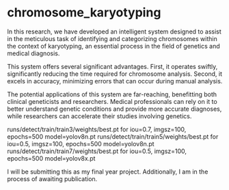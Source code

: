 # chromosome_karyotyping
In this research, we have developed an intelligent system designed to assist in the meticulous task of identifying and categorizing chromosomes within the context of karyotyping, an essential process in the field of genetics and medical diagnosis. 

This system offers several significant advantages. First, it operates swiftly, significantly reducing the time required for chromosome analysis. Second, it excels in accuracy, minimizing errors that can occur during manual analysis.

The potential applications of this system are far-reaching, benefitting both clinical geneticists and researchers. Medical professionals can rely on it to better understand genetic conditions and provide more accurate diagnoses, while researchers can accelerate their studies involving genetics.

runs/detect/train/train3/weights/best.pt for iou=0.7, imgsz=100, epochs=500 model=yolov8n.pt
runs/detect/train/train5/weights/best.pt for iou=0.5, imgsz=100, epochs=500 model=yolov8n.pt
runs/detect/train/train7/weights/best.pt for iou=0.5, imgsz=100, epochs=500 model=yolov8x.pt


I will be submitting this as my final year project. Additionally, I am in the process of awaiting publication.
